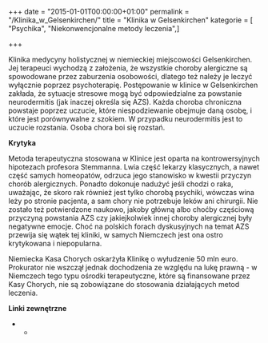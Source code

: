 +++
date = "2015-01-01T00:00:00+01:00"
permalink = "/Klinika_w_Gelsenkirchen/"
title = "Klinika w Gelsenkirchen"
kategorie = [ "Psychika", "Niekonwencjonalne metody leczenia",]

+++

Klinika medycyny holistycznej w niemieckiej miejscowości Gelsenkirchen. Jej terapeuci wychodzą z założenia, że wszystkie choroby alergiczne są spowodowane przez zaburzenia osobowości, dlatego też należy je leczyć wyłącznie poprzez psychoterapię. Postępowanie w klinice w Gelsenkirchen zakłada, że sytuacje stresowe mogą być odpowiedzialne za powstanie neurodermitis (jak inaczej określa się AZS). Każda choroba chroniczna powstaje poprzez uczucie, które niespodziewanie obejmuje daną osobę, i które jest porównywalne z szokiem. W przypadku neurodermitis jest to uczucie rozstania. Osoba chora boi się rozstań.

**Krytyka**

Metoda terapeutyczna stosowana w Klinice jest oparta na kontrowersyjnych hipotezach profesora Stemmanna. Lwia część lekarzy klasycznych, a nawet część samych homeopatów, odrzuca jego stanowisko w kwestii przyczyn chorób alergicznych. Ponadto dokonuje nadużyć jeśli chodzi o raka, uważając, że skoro rak również jest tylko chorobą psychiki, wówczas wina leży po stronie pacjenta, a sam chory nie potrzebuje leków ani chirurgii. Nie zostało też potwierdzone naukowo, jakoby główną albo choćby częściową przyczyną powstania AZS czy jakiejkolwiek innej choroby alergicznej były negatywne emocje. Choć na polskich forach dyskusyjnych na temat AZS przewija się wątek tej kliniki, w samych Niemczech jest ona ostro krytykowana i niepopularna.

Niemiecka Kasa Chorych oskarżyła Klinikę o wyłudzenie 50 mln euro. Prokurator nie wszczął jednak dochodzenia ze względu na lukę prawną - w Niemczech tego typu ośrodki terapeutyczne, które są finansowane przez Kasy Chorych, nie są zobowiązane do stosowania działających metod leczenia.

**Linki zewnętrzne**

-   -
